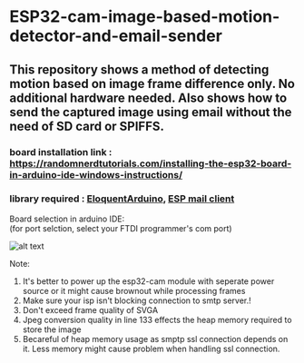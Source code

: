 # ESP32-cam-image-based-motion-detector-and-email-sender
## This repository shows a method of detecting motion based on image frame difference only. No additional hardware needed. Also shows how to send the captured image using email without the need of SD card or SPIFFS. 

### board installation link : https://randomnerdtutorials.com/installing-the-esp32-board-in-arduino-ide-windows-instructions/
### library required : [EloquentArduino](https://github.com/eloquentarduino/EloquentArduino), [ESP mail client](https://github.com/mobizt/ESP-Mail-Client)



Board selection in arduino IDE:<br>(for port selction,  select your FTDI programmer's com port)

![alt text](https://github.com/AsifKhan991/ESP32_cam_image_based_motion_detector_and_email_sender/blob/main/board%20settings.PNG?raw=true)

Note: 
  1) It's better to power up the esp32-cam module with seperate power source or it might cause brownout while processing frames
  2) Make sure your isp isn't blocking connection to smtp server.!
  3) Don't exceed frame quality of SVGA
  4) Jpeg conversion quality in line 133 effects the heap memory required to store the image
  5) Becareful of heap memory usage as smptp ssl connection depends on it. Less memory might cause problem when handling ssl connection. 

